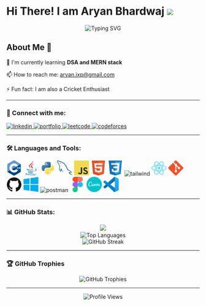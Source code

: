 # Hi There! I am Aryan Bhardwaj <img src="https://media.giphy.com/media/hvRJCLFzcasrR4ia7z/giphy.gif" width="30">

<div align="center">
  <img src="https://readme-typing-svg.herokuapp.com?font=Fira+Code&weight=600&size=22&pause=1000&color=3F87F7&center=true&vCenter=true&width=435&lines=Undergrad+exploring+CS+domains!;Full+Stack+Developer;DSA+Enthusiast" alt="Typing SVG" />
</div>

## About Me 🚀

🌱 I'm currently learning **DSA and MERN stack**

📫 How to reach me: aryan.ixp@gmail.com

⚡ Fun fact: I am also a Cricket Enthusiast

---

### 🤝 Connect with me:

<div align="left">
  <a href="https://linkedin.com/in/aryanbhardwaj19" target="_blank">
    <img src="https://img.shields.io/badge/LinkedIn-0077B5?style=for-the-badge&logo=linkedin&logoColor=white" alt="linkedin"/>
  </a>
  <a href="https://aryanbhardwaj19.github.io/portfolio/" target="_blank">
    <img src="https://img.shields.io/badge/Portfolio-FF4B2B?style=for-the-badge&logo=safari&logoColor=white" alt="portfolio"/>
  </a>
  <a href="https://leetcode.com/u/aryanbh19/" target="_blank">
    <img src="https://img.shields.io/badge/LeetCode-FFA116?style=for-the-badge&logo=leetcode&logoColor=white" alt="leetcode"/>
  </a>
  <a href="https://codeforces.com/profile/aryanbh_19" target="_blank">
    <img src="https://img.shields.io/badge/Codeforces-1F8ACB?style=for-the-badge&logo=codeforces&logoColor=white" alt="codeforces"/>
  </a>
</div>

---

### 🛠️ Languages and Tools:

<div align="left">
  <img src="https://raw.githubusercontent.com/devicons/devicon/master/icons/cplusplus/cplusplus-original.svg" alt="cplusplus" width="40" height="40"/>
  <img src="https://raw.githubusercontent.com/devicons/devicon/master/icons/java/java-original.svg" alt="java" width="40" height="40"/>
  <img src="https://raw.githubusercontent.com/devicons/devicon/master/icons/python/python-original.svg" alt="python" width="40" height="40"/>
  <img src="https://raw.githubusercontent.com/devicons/devicon/master/icons/mysql/mysql-original.svg" alt="sql" width="40" height="40"/>
  <img src="https://raw.githubusercontent.com/devicons/devicon/master/icons/javascript/javascript-original.svg" alt="javascript" width="40" height="40"/>
  <img src="https://raw.githubusercontent.com/devicons/devicon/master/icons/html5/html5-original.svg" alt="html5" width="40" height="40"/>
  <img src="https://raw.githubusercontent.com/devicons/devicon/master/icons/css3/css3-original.svg" alt="css3" width="40" height="40"/>
  <img src="https://www.vectorlogo.zone/logos/tailwindcss/tailwindcss-icon.svg" alt="tailwind" width="40" height="40"/>
  <img src="https://raw.githubusercontent.com/devicons/devicon/master/icons/react/react-original.svg" alt="react" width="40" height="40"/>
  <img src="https://raw.githubusercontent.com/devicons/devicon/master/icons/git/git-original.svg" alt="git" width="40" height="40"/>
  <img src="https://raw.githubusercontent.com/devicons/devicon/master/icons/github/github-original.svg" alt="github" width="40" height="40"/>
  <img src="https://raw.githubusercontent.com/devicons/devicon/master/icons/windows8/windows8-original.svg" alt="windows" width="40" height="40"/>
  <img src="https://www.vectorlogo.zone/logos/getpostman/getpostman-icon.svg" alt="postman" width="40" height="40"/>
  <img src="https://raw.githubusercontent.com/devicons/devicon/master/icons/figma/figma-original.svg" alt="figma" width="40" height="40"/>
  <img src="https://raw.githubusercontent.com/devicons/devicon/master/icons/canva/canva-original.svg" alt="canva" width="40" height="40"/>
  <img src="https://raw.githubusercontent.com/devicons/devicon/master/icons/vscode/vscode-original.svg" alt="vscode" width="40" height="40"/>
</div>

---

### 📊 GitHub Stats:

<div align="center">
  <picture>
    <source srcset="https://github-readme-stats.vercel.app/api?username=aryanbhardwaj19&show_icons=true&theme=dark&hide_border=true&include_all_commits=true&count_private=true" media="(prefers-color-scheme: dark)" />
    <source srcset="https://github-readme-stats.vercel.app/api?username=aryanbhardwaj19&show_icons=true&theme=default&hide_border=true&include_all_commits=true&count_private=true" media="(prefers-color-scheme: light), (prefers-color-scheme: no-preference)" />
    <img src="https://github-readme-stats.vercel.app/api?username=aryanbhardwaj19&show_icons=true&theme=transparent&hide_border=true&include_all_commits=true&count_private=true" />
  </picture>
  <br/>
  <img src="https://github-readme-stats.vercel.app/api/top-langs/?username=aryanbhardwaj19&layout=compact&hide_border=true&theme=transparent" alt="Top Languages" />
  <br/>
  <img src="https://github-readme-streak-stats.herokuapp.com/?user=aryanbhardwaj19&theme=transparent&hide_border=true" alt="GitHub Streak" />
</div>

---

### 🏆 GitHub Trophies

<div align="center">
  <img src="https://github-profile-trophy.vercel.app/?username=aryanbhardwaj19&theme=tokyonight&no-frame=true&no-bg=false&margin-w=4" alt="GitHub Trophies" />
</div>

---

<div align="center">
  <img src="https://komarev.com/ghpvc/?username=aryanbhardwaj19&label=Profile%20views&color=0e75b6&style=flat" alt="Profile Views" />
</div>
